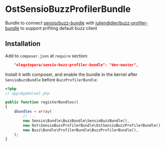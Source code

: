 OstSensioBuzzProfilerBundle
===========================

Bundle to connect [sensio/buzz-bundle][1] with [juliendidier/buzz-profiler-bundle][2] to support prifiling default buzz client

Installation
------------

Add to `composer.json` at `require` section:

``` json
    "olegstepura/sensio-buzz-profiler-bundle": "dev-master",
```

Install it with composer, and enable the bundle in the kernel after `SensioBuzzBundle` before `BuzzProfilerBundle`:

``` php
<?php
// app/AppKernel.php

public function registerBundles()
{
	$bundles = array(
		// ...
		new Sensio\Bundle\BuzzBundle\SensioBuzzBundle(),
		new Ost\SensioBuzzProfilerBundle\OstSensioBuzzProfilerBundle(),
		new Buzz\Bundle\ProfilerBundle\BuzzProfilerBundle(),
	);
}
```

[1]: https://github.com/sensio/SensioBuzzBundle
[2]: https://github.com/juliendidier/BuzzProfilerBundle

